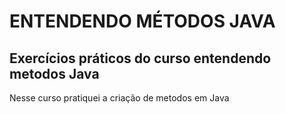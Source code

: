 # ENTENDENDO MÉTODOS JAVA 
## Exercícios práticos do curso entendendo metodos Java

Nesse curso pratiquei a criação de metodos em Java 
